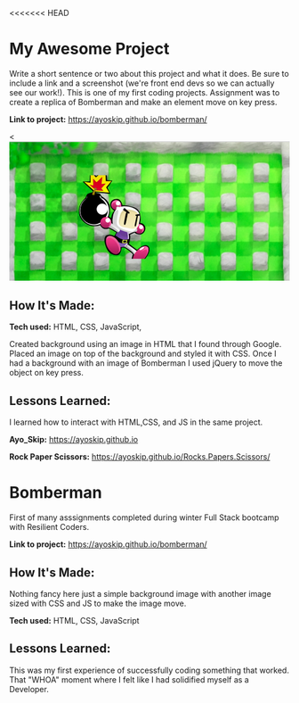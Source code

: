 <<<<<<< HEAD
# My Awesome Project
Write a short sentence or two about this project and what it does. Be sure to include a link and a screenshot (we're front end devs so we can actually see our work!).
This is one of my first coding projects. Assignment was to create a replica of Bomberman and make an element move on key press.

**Link to project:** https://ayoskip.github.io/bomberman/

<![alt tag](bomberman.png)


## How It's Made:

**Tech used:** HTML, CSS, JavaScript,

Created background using an image in HTML that I found through Google. Placed an image on top of the background and styled it with CSS. Once I had a background with an image of Bomberman I used jQuery to move the object on key press.


## Lessons Learned:

I learned how to interact with HTML,CSS, and JS in the same project.

**Ayo_Skip:** https://ayoskip.github.io

**Rock Paper Scissors:** https://ayoskip.github.io/Rocks.Papers.Scissors/


# Bomberman
First of many asssignments completed during winter Full Stack bootcamp with Resilient Coders.

**Link to project:** https://ayoskip.github.io/bomberman/

## How It's Made:
Nothing fancy here just a simple background image with another image sized with CSS and JS to make the image move.


**Tech used:** HTML, CSS, JavaScript

## Lessons Learned:
This was my first experience of successfully coding something that worked. That "WHOA" moment where I felt like I had solidified myself as a Developer.
